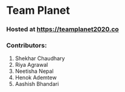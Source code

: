 # Team Planet

### Hosted at https://teamplanet2020.co 

### Contributors: 
 1. Shekhar Chaudhary 
 2. Riya Agrawal
 3. Neetisha Nepal
 4. Henok Ademtew
 5. Aashish Bhandari
